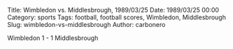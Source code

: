 Title: Wimbledon vs. Middlesbrough, 1989/03/25
Date: 1989/03/25 00:00
Category: sports
Tags: football, football scores, Wimbledon, Middlesbrough
Slug: wimbledon-vs-middlesbrough
Author: carbonero


Wimbledon 1 - 1 Middlesbrough
